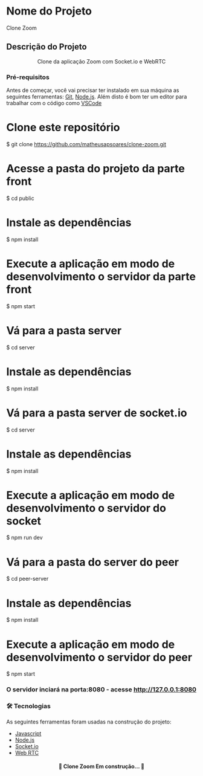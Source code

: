 # Nome do Projeto
Clone Zoom
## Descrição do Projeto
<p align="center">Clone da aplicação Zoom com Socket.io e WebRTC</p>

### Pré-requisitos
Antes de começar, você vai precisar ter instalado em sua máquina as seguintes ferramentas:
[Git](https://git-scm.com), [Node.js](https://nodejs.org/en/). 
Além disto é bom ter um editor para trabalhar com o código como [VSCode](https://code.visualstudio.com/)

# Clone este repositório
$ git clone <https://github.com/matheusapsoares/clone-zoom.git>

# Acesse a pasta do projeto da parte front
$ cd public

# Instale as dependências
$ npm install

# Execute a aplicação em modo de desenvolvimento o servidor da parte front
$ npm start
# Vá para a pasta server
$ cd server

# Instale as dependências
$ npm install

# Vá para a pasta server de socket.io
$ cd server

# Instale as dependências
$ npm install
# Execute a aplicação em modo de desenvolvimento o servidor do socket
$ npm run dev

# Vá para a pasta do server do peer
$ cd peer-server

# Instale as dependências
$ npm install

# Execute a aplicação em modo de desenvolvimento o servidor do peer
$ npm start

### O servidor inciará na porta:8080 - acesse <http://127.0.0.1:8080> 

### 🛠 Tecnologias

As seguintes ferramentas foram usadas na construção do projeto:

- [Javascript](https://www.javascript.com/)
- [Node.js](https://nodejs.org/en/)
- [Socket.io](https://socket.io/)
- [Web RTC](https://webrtc.org/)

<h4 align="center"> 
	🚧  Clone Zoom Em construção...  🚧
</h4>